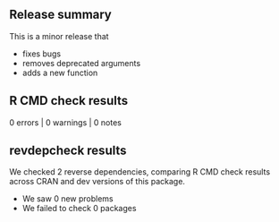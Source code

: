 ## Release summary

This is a minor release that 
* fixes bugs
* removes deprecated arguments
* adds a new function 

## R CMD check results

0 errors | 0 warnings | 0 notes

## revdepcheck results

We checked 2 reverse dependencies, comparing R CMD check results across CRAN and dev versions of this package.

 * We saw 0 new problems
 * We failed to check 0 packages
